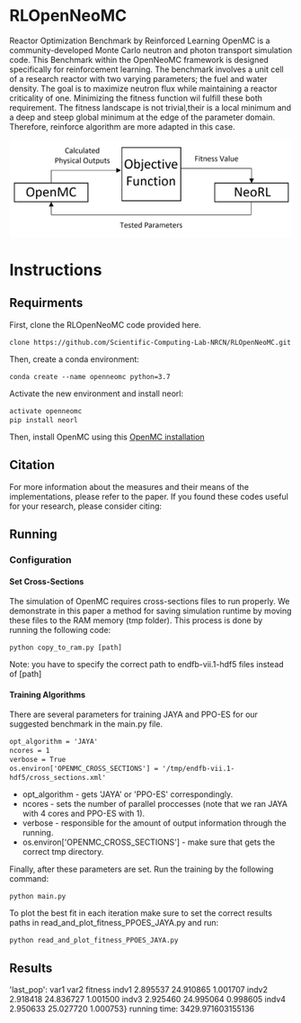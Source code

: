 # RLOpenNeoMC
Reactor Optimization Benchmark by Reinforced Learning
OpenMC is a community-developed Monte Carlo neutron and photon transport simulation code.
This Benchmark within the OpenNeoMC framework is designed specifically for reinforcement learning.
The benchmark involves a unit cell of a research reactor with two varying parameters; the fuel and water density.
The goal is to  maximize neutron flux while maintaining a reactor criticality of one.
Minimizing the fitness function wil fulfill these both requirement.
The fitness landscape is not trivial,their is a local minimum and a deep and steep global minimum at the edge of the parameter domain.
Therefore, reinforce algorithm are more adapted in this case.
 
![](images/opt_flow.PNG)
 
# Instructions
## Requirments
First, clone the RLOpenNeoMC code provided here.
```
clone https://github.com/Scientific-Computing-Lab-NRCN/RLOpenNeoMC.git
```
Then, create a conda environment:
```
conda create --name openneomc python=3.7
```
Activate the new environment and install neorl:
```
activate openneomc
pip install neorl
```
Then, install OpenMC using this [OpenMC installation](https://docs.openmc.org/en/v0.13.1/quickinstall.html#installing-from-source-on-linux-or-mac-os-x)

## Citation
For more information about the measures and their means of the implementations, please refer to the paper.
If you found these codes useful for your research, please consider citing: 

## Running
### Configuration
#### Set Cross-Sections
The simulation of OpenMC requires cross-sections files to run properly. We demonstrate in this paper a method for saving simulation runtime by moving these files to the RAM memory (tmp folder). This process is done by running the following code:
```
python copy_to_ram.py [path]
```
Note: you have to specify the correct path to endfb-vii.1-hdf5 files instead of [path]

#### Training Algorithms
There are several parameters for training JAYA and PPO-ES for our suggested benchmark in the main.py file.
```
opt_algorithm = 'JAYA'
ncores = 1 
verbose = True
os.environ['OPENMC_CROSS_SECTIONS'] = '/tmp/endfb-vii.1-hdf5/cross_sections.xml'
```
* opt_algorithm - gets 'JAYA' or 'PPO-ES' correspondingly.
* ncores - sets the number of parallel proccesses (note that we ran JAYA with 4 cores and PPO-ES with 1).
* verbose - responsible for the amount of output information through the running.
* os.environ['OPENMC_CROSS_SECTIONS'] - make sure that  gets the correct tmp directory.

Finally, after these parameters are set. Run the training by the following command: 
```
python main.py
```
To plot the best fit in each iteration make sure to set the correct results paths in read_and_plot_fitness_PPOES_JAYA.py and run:
```
python read_and_plot_fitness_PPOES_JAYA.py
```
## Results
'last_pop':            var1       var2   fitness
indv1  2.895537  24.910865  1.001707
indv2  2.918418  24.836727  1.001500
indv3  2.925460  24.995064  0.998605
indv4  2.950633  25.027720  1.000753}
running time:
 3429.971603155136
